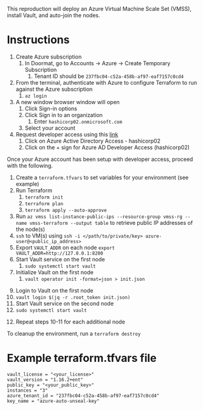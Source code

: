 This reproduction will deploy an Azure Virtual Machine Scale Set (VMSS), install Vault, and auto-join the nodes.

# Instructions

1. Create Azure subscription
    1. In Doormat, go to Accounts -> Azure -> Create Temporary Subscription 
       1. Tenant ID should be `237fbc04-c52a-458b-af97-eaf7157c0cd4`
 2. From the terminal, authenticate with Azure to configure Terraform to run against the Azure subscription 
       1. `az login`
 3. A new window browser window will open
    1. Click Sign-in options
    2. Click Sign in to an organization
       1. Enter `hashicorp02.onmicrosoft.com`
    3. Select your account
 4. Request developer access using this [link](https://doormat.hashicorp.services/azure/tenant/access/request)
    1. Click on Azure Active Directory Access - hashicorp02
    2. Click on the + sign for Azure AD Developer Access (hashicorp02)

Once your Azure account has been setup with developer access, proceed with the following.

1. Create a `terraform.tfvars` to set variables for your environment (see example)
2. Run Terraform
   1. `terraform init`
   2. `terraform plan`
   3. `terraform apply --auto-approve`
3. Run `az vmss list-instance-public-ips --resource-group vmss-rg --name vmss-terraform --output table` to retrieve public IP addresses of the node(s)
4. `ssh` to VM(s) using `ssh -i </path/to/private/key> azure-user@<public_ip_address>`
5. Export `VAULT_ADDR` on each node
   `export VAULT_ADDR=http://127.0.0.1:8200`
6. Start Vault service on the first node
   1. `sudo systemctl start vault`
7. Initialize Vault on the first node
   1. `vault operator init -format=json > init.json`
<!-- 8.  Unseal Vault on the first node
   1. `vault operator unseal $(jq -r .unseal_keys_hex[0] init.json)` -->
9.  Login to Vault on the first node
   1. `vault login $(jq -r .root_token init.json)`
10. Start Vault service on the second node
   1.  `sudo systemctl start vault`
<!-- 11. Unseal Vault on the second node
    1.  `vault operator unseal <unseal_key>`
    2.  This node should initialize and join the cluster using auto-join -->
12. Repeat steps 10-11 for each additional node

To cleanup the environment, run a `terraform destroy`

# Example terraform.tfvars file

```
vault_license = "<your_license>"
vault_version = "1.16.2+ent"
public_key = "<your_public_key>"
instances = "3"
azure_tenant_id = "237fbc04-c52a-458b-af97-eaf7157c0cd4"
key_name = "azure-auto-unseal-key"
```